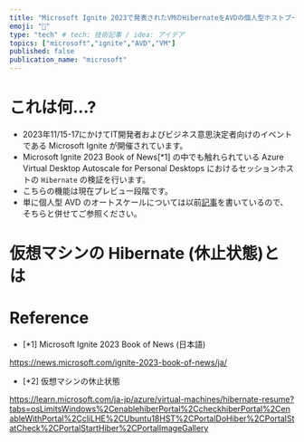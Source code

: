 ```yaml
---
title: "Microsoft Ignite 2023で発表されたVMのHibernateをAVDの個人型ホストプールのスケーリングプランに利用する"
emoji: "🔋"
type: "tech" # tech: 技術記事 / idea: アイデア
topics: ["microsoft","ignite","AVD","VM"]
published: false
publication_name: "microsoft"
---
```

# これは何...?
- 2023年11/15-17にかけてIT開発者およびビジネス意思決定者向けのイベントである Microsoft Ignite が開催されています。
- Microsoft Ignite 2023 Book of News[*1] の中でも触れられている Azure Virtual Desktop Autoscale for Personal Desktops におけるセッションホストの `Hibernate` の検証を行います。
- こちらの機能は現在プレビュー段階です。
- 単に個人型 AVD のオートスケールについては以前[記事](https://zenn.dev/microsoft/articles/8b76d3ab77d497)を書いているので、そちらと併せてご参照ください。

# 仮想マシンの Hibernate (休止状態)とは


# Reference
- [*1] Microsoft Ignite 2023 Book of News (日本語)

https://news.microsoft.com/ignite-2023-book-of-news/ja/
- [*2] 仮想マシンの休止状態

https://learn.microsoft.com/ja-jp/azure/virtual-machines/hibernate-resume?tabs=osLimitsWindows%2CenablehiberPortal%2CcheckhiberPortal%2CenableWithPortal%2CcliLHE%2CUbuntu18HST%2CPortalDoHiber%2CPortalStatCheck%2CPortalStartHiber%2CPortalImageGallery